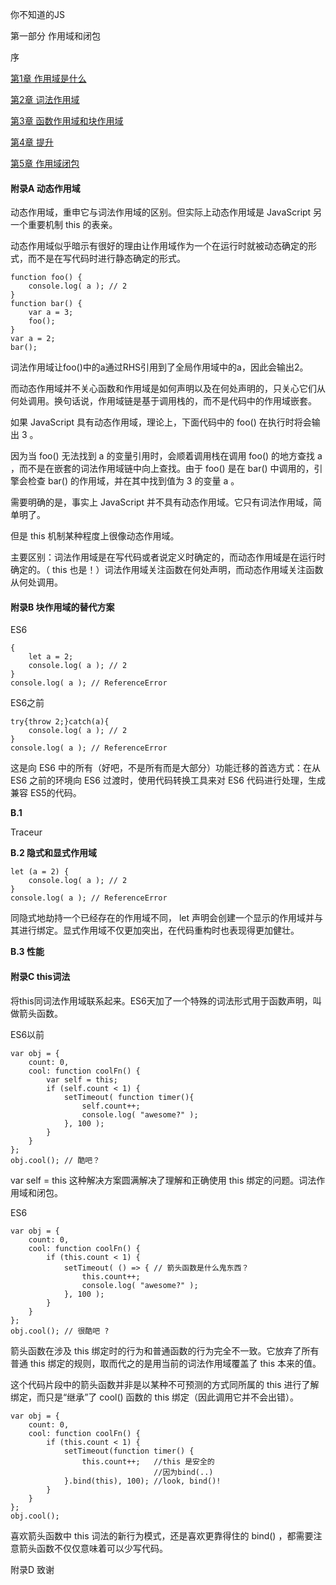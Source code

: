 你不知道的JS

第一部分 作用域和闭包

序

[第1章 作用域是什么](ch1/README.md)

[第2章 词法作用域](ch2/README.md)

[第3章 函数作用域和块作用域](ch3/README.md)

[第4章 提升](ch4/README.md)

[第5章 作用域闭包](ch5/README.md)

#### 附录A 动态作用域 ####

动态作用域，重申它与词法作用域的区别。但实际上动态作用域是
JavaScript 另一个重要机制 this 的表亲。

动态作用域似乎暗示有很好的理由让作用域作为一个在运行时就被动态确定的形式，而不是在写代码时进行静态确定的形式。

	function foo() {
		console.log( a ); // 2
	}
	function bar() {
		var a = 3;
		foo();
	}
	var a = 2;
	bar();

词法作用域让foo()中的a通过RHS引用到了全局作用域中的a，因此会输出2。

而动态作用域并不关心函数和作用域是如何声明以及在何处声明的，只关心它们从何处调用。换句话说，作用域链是基于调用栈的，而不是代码中的作用域嵌套。

如果 JavaScript 具有动态作用域，理论上，下面代码中的 foo() 在执行时将会输出 3 。

因为当 foo() 无法找到 a 的变量引用时，会顺着调用栈在调用 foo() 的地方查找 a ，而不是在嵌套的词法作用域链中向上查找。由于 foo() 是在 bar() 中调用的，引擎会检查 bar() 的作用域，并在其中找到值为 3 的变量 a 。

需要明确的是，事实上 JavaScript 并不具有动态作用域。它只有词法作用域，简单明了。

但是 this 机制某种程度上很像动态作用域。

主要区别：词法作用域是在写代码或者说定义时确定的，而动态作用域是在运行时确定的。（ this 也是！）词法作用域关注函数在何处声明，而动态作用域关注函数从何处调用。

#### 附录B 块作用域的替代方案 ####

ES6

	{
		let a = 2;
		console.log( a ); // 2
	}
	console.log( a ); // ReferenceError

ES6之前

	try{throw 2;}catch(a){
		console.log( a ); // 2
	}
	console.log( a ); // ReferenceError

这是向 ES6 中的所有（好吧，不是所有而是大部分）功能迁移的首选方式：在从ES6 之前的环境向 ES6 过渡时，使用代码转换工具来对 ES6 代码进行处理，生成兼容 ES5的代码。

**B.1**

Traceur

**B.2 隐式和显式作用域**

	let (a = 2) {
		console.log( a ); // 2
	}
	console.log( a ); // ReferenceError

同隐式地劫持一个已经存在的作用域不同， let 声明会创建一个显示的作用域并与其进行绑定。显式作用域不仅更加突出，在代码重构时也表现得更加健壮。

**B.3 性能**

#### 附录C this词法 ####

将this同词法作用域联系起来。ES6天加了一个特殊的词法形式用于函数声明，叫做箭头函数。

ES6以前

	var obj = {
		count: 0,
		cool: function coolFn() {
			var self = this;
			if (self.count < 1) {
				setTimeout( function timer(){
					self.count++;
					console.log( "awesome?" );
				}, 100 );
			}
		}
	};
	obj.cool(); // 酷吧？

var self = this 这种解决方案圆满解决了理解和正确使用 this 绑定的问题。词法作用域和闭包。

ES6

	var obj = {
		count: 0,
		cool: function coolFn() {
			if (this.count < 1) {
				setTimeout( () => { // 箭头函数是什么鬼东西？
					this.count++;
					console.log( "awesome?" );
				}, 100 );
			}
		}
	};
	obj.cool(); // 很酷吧 ?

箭头函数在涉及 this 绑定时的行为和普通函数的行为完全不一致。它放弃了所有普通 this 绑定的规则，取而代之的是用当前的词法作用域覆盖了 this 本来的值。

这个代码片段中的箭头函数并非是以某种不可预测的方式同所属的 this 进行了解绑定，而只是“继承”了 cool() 函数的 this 绑定（因此调用它并不会出错）。

	var obj = {
		count: 0,
		cool: function coolFn() {
			if (this.count < 1) {
				setTimeout(function timer() {
					this.count++;   //this 是安全的
									//因为bind(..)
				}.bind(this), 100); //look, bind()!
			}
		}
	};
	obj.cool(); 

喜欢箭头函数中 this 词法的新行为模式，还是喜欢更靠得住的 bind() ，都需要注意箭头函数不仅仅意味着可以少写代码。

附录D 致谢

